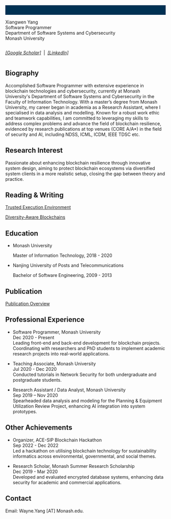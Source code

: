 <link rel="stylesheet" href="https://cdnjs.cloudflare.com/ajax/libs/font-awesome/5.15.4/css/all.min.css">

<nav style="background-color: #003153; height: 30px;">
</nav>

Xiangwen Yang<br>
Software Programmer<br>
Department of Software Systems and Cybersecurity<br>
Monash University

<div style="display:flex; align-items:center;">

<a href="https://scholar.google.com.au/citations?user=j9YiIqMAAAAJ&hl=en" target="_blank"><i class="fab fa-google"> [Google Scholar]</i>
</a>

&nbsp; | &nbsp;

<a href="https://www.linkedin.com/in/xiangwen-yang-272572158" target="_blank"><i class="fab fa-linkedin"> [LinkedIn]</i></a>

</div>

## Biography

Accomplished Software Programmer with extensive experience in blockchain technologies and cybersecurity, currently at Monash University's Department of Software Systems and Cybersecurity in the Faculty of Information Technology. With a master’s degree from Monash University, my career began in academia as a Research Assistant, where I specialised in data analysis and modelling. Known for a robust work ethic and teamwork capabilities, I am committed to leveraging my skills to address complex problems and advance the field of blockchain resilience, evidenced by research publications at top venues (CORE A/A\*) in the field of security and AI, including NDSS, ICML, ICDM, IEEE TDSC etc.

## Research Interest

Passionate about enhancing blockchain resilience through innovative system design, aiming to protect blockchain ecosystems via diversified system clients in a more realistic setup, closing the gap between theory and practice.

## Reading & Writing

[Trusted Execution Environment](readings/TEE.md)

[Diversity-Aware Blockchains](readings/DAB.md)

## Education

- Monash University

  Master of Information Technology, 2018 - 2020

- Nanjing University of Posts and Telecommunications

  Bachelor of Software Engineering, 2009 - 2013

## Publication

[Publication Overview](publication/overview.md)

## Professional Experience

- Software Programmer, Monash University<br>
  Dec 2020 - Present<br>
  Leading front-end and back-end development for blockchain projects. Coordinating with researchers and PhD students to implement academic research projects into real-world applications.

- Teaching Associate, Monash University<br>
  Jul 2020 - Dec 2020<br>
  Conducted tutorials in Network Security for both undergraduate and postgraduate students.

- Research Assistant / Data Analyst, Monash University<br>
  Sep 2019 – Nov 2020<br>
  Spearheaded data analysis and modeling for the Planning & Equipment Utilization Review Project, enhancing AI integration into system prototypes.

## Other Achievements

- Organizer, ACE-SIP Blockchain Hackathon
  <br>
  Sep 2022 - Dec 2022<br>
  Led a hackathon on utilising blockchain technology for sustainability informatics across environmental, governmental, and social themes.

- Research Scholar, Monash Summer Research Scholarship
  <br>
  Dec 2019 - Mar 2020<br>
  Developed and evaluated encrypted database systems, enhancing data security for academic and commercial applications.

## Contact

Email: Wayne.Yang [AT] Monash.edu.
